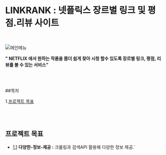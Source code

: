# LINKRANK : 넷플릭스 장르별 링크 및 평점.리뷰 사이트
<br>

![메인메뉴](https://user-images.githubusercontent.com/94466572/161275430-159148fd-be10-449d-8ae1-7b4c6b76fe82.jpg)


**" NETFLIX 에서  원하는 작품을 쫌더 쉽게 찾아 시청 할수 있도록 장르별 링크, 평점, 리뷰를 볼 수 있는 서비스"**

<br><br>

##목차

1.[프로젝트 목표](#프로젝트-목표)

<br><br>

## 프로젝트 목표

<a name="프로젝트-목표--다양한-정보-제공"></a><a name="1.1"></a>
  - [1.1](#프로젝트-목표--다양한-정보-제공) **다양한-정보-제공 :** 크롤링과 검색API 활용해 다양한 정보 제공.`
  
